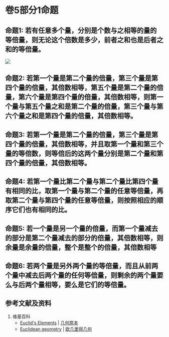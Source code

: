 # 卷5部分1命题

## 命题1: 若有任意多个量，分别是个数与之相等的量的等倍量，则无论这个倍数是多少，前者之和也是后者之和的等倍量。
![](/images/欧几里得几何/欧几里得元素中典型的几何实验/卷5部分1命题/1a1.jpg)

## 命题2: 若第一个量是第二个量的倍量，第三个量是第四个量的倍量，其倍数相等，第五个量是第二个量的倍量，第六个量是第四个量的倍量，其倍数相等，则第一个量与第五个量之和是第二个量的倍量，第三个量与第六个量之和是第四个量的倍量，其倍数相等。

## 命题3: 若第一个量是第二个量的倍量，第三个量是第四个量的倍量，其倍数相等，并且取第一个量和第三个量的等倍数，则等倍后的这两个量分别是第二个量和第四个量的倍量，其倍数相等。

## 命题4: 若第一个量比第二个量与第二个量比第四个量有相同的比，取第一个量与第二个量的任意等倍量，再取第二个量与第四个量的任意等倍量，则按照相应的顺序它们也有相同的比。

## 命题5: 若一个量是另一个量的倍量，而第一个量减去的部分是第二个量减去的部分的倍量，其倍数相等，则余量是余量的倍量，整个是整个的倍量，其倍数相等

## 命题6: 若两个量是另外两个量的等倍量，而且从前两个量中减去后两个量的任何等倍量，则剩余的两个量要么与后两个量相等，要么是它们的等倍量。

## 参考文献及资料

1. 维基百科
	- [Euclid's Elements](https://en.wikipedia.org/wiki/Euclid%27s_Elements) | [几何原本](https://zh.wikipedia.org/wiki/%E5%87%A0%E4%BD%95%E5%8E%9F%E6%9C%AC) 
	- [Euclidean geometry](https://en.wikipedia.org/wiki/Euclidean_geometry) | [欧几里得几何](https://zh.wikipedia.org/wiki/%E6%AC%A7%E5%87%A0%E9%87%8C%E5%BE%97%E5%87%A0%E4%BD%95) 

